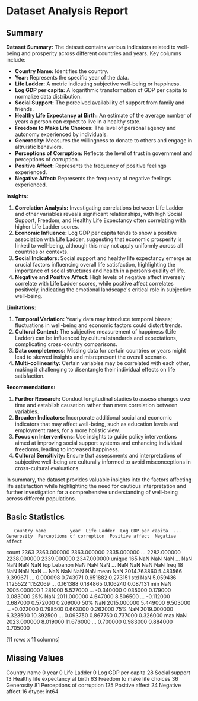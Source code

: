 # Dataset Analysis Report

## Summary

**Dataset Summary:**
The dataset contains various indicators related to well-being and prosperity across different countries and years. Key columns include:

- **Country Name:** Identifies the country.
- **Year:** Represents the specific year of the data.
- **Life Ladder:** A metric indicating subjective well-being or happiness.
- **Log GDP per capita:** A logarithmic transformation of GDP per capita to normalize data distribution.
- **Social Support:** The perceived availability of support from family and friends.
- **Healthy Life Expectancy at Birth:** An estimate of the average number of years a person can expect to live in a healthy state.
- **Freedom to Make Life Choices:** The level of personal agency and autonomy experienced by individuals.
- **Generosity:** Measures the willingness to donate to others and engage in altruistic behaviors.
- **Perceptions of Corruption:** Reflects the level of trust in government and perceptions of corruption.
- **Positive Affect:** Represents the frequency of positive feelings experienced.
- **Negative Affect:** Represents the frequency of negative feelings experienced.

**Insights:**
1. **Correlation Analysis:** Investigating correlations between Life Ladder and other variables reveals significant relationships, with high Social Support, Freedom, and Healthy Life Expectancy often correlating with higher Life Ladder scores.
2. **Economic Influence:** Log GDP per capita tends to show a positive association with Life Ladder, suggesting that economic prosperity is linked to well-being, although this may not apply uniformly across all countries or contexts.
3. **Social Indicators:** Social support and healthy life expectancy emerge as crucial factors influencing overall life satisfaction, highlighting the importance of social structures and health in a person’s quality of life.
4. **Negative and Positive Affect:** High levels of negative affect inversely correlate with Life Ladder scores, while positive affect correlates positively, indicating the emotional landscape's critical role in subjective well-being.

**Limitations:**
1. **Temporal Variation:** Yearly data may introduce temporal biases; fluctuations in well-being and economic factors could distort trends.
2. **Cultural Context:** The subjective measurement of happiness (Life Ladder) can be influenced by cultural standards and expectations, complicating cross-country comparisons.
3. **Data completeness:** Missing data for certain countries or years might lead to skewed insights and misrepresent the overall scenario.
4. **Multi-collinearity:** Certain variables may be correlated with each other, making it challenging to disentangle their individual effects on life satisfaction.

**Recommendations:**
1. **Further Research:** Conduct longitudinal studies to assess changes over time and establish causation rather than mere correlation between variables.
2. **Broaden Indicators:** Incorporate additional social and economic indicators that may affect well-being, such as education levels and employment rates, for a more holistic view.
3. **Focus on Interventions:** Use insights to guide policy interventions aimed at improving social support systems and enhancing individual freedoms, leading to increased happiness.
4. **Cultural Sensitivity:** Ensure that assessments and interpretations of subjective well-being are culturally informed to avoid misconceptions in cross-cultural evaluations.

In summary, the dataset provides valuable insights into the factors affecting life satisfaction while highlighting the need for cautious interpretation and further investigation for a comprehensive understanding of well-being across different populations.

## Basic Statistics

       Country name         year  Life Ladder  Log GDP per capita  ...   Generosity  Perceptions of corruption  Positive affect  Negative affect
count          2363  2363.000000  2363.000000         2335.000000  ...  2282.000000                2238.000000      2339.000000      2347.000000
unique          165          NaN          NaN                 NaN  ...          NaN                        NaN              NaN              NaN
top         Lebanon          NaN          NaN                 NaN  ...          NaN                        NaN              NaN              NaN
freq             18          NaN          NaN                 NaN  ...          NaN                        NaN              NaN              NaN
mean            NaN  2014.763860     5.483566            9.399671  ...     0.000098                   0.743971         0.651882         0.273151
std             NaN     5.059436     1.125522            1.152069  ...     0.161388                   0.184865         0.106240         0.087131
min             NaN  2005.000000     1.281000            5.527000  ...    -0.340000                   0.035000         0.179000         0.083000
25%             NaN  2011.000000     4.647000            8.506500  ...    -0.112000                   0.687000         0.572000         0.209000
50%             NaN  2015.000000     5.449000            9.503000  ...    -0.022000                   0.798500         0.663000         0.262000
75%             NaN  2019.000000     6.323500           10.392500  ...     0.093750                   0.867750         0.737000         0.326000
max             NaN  2023.000000     8.019000           11.676000  ...     0.700000                   0.983000         0.884000         0.705000

[11 rows x 11 columns]

## Missing Values

Country name                          0
year                                  0
Life Ladder                           0
Log GDP per capita                   28
Social support                       13
Healthy life expectancy at birth     63
Freedom to make life choices         36
Generosity                           81
Perceptions of corruption           125
Positive affect                      24
Negative affect                      16
dtype: int64

